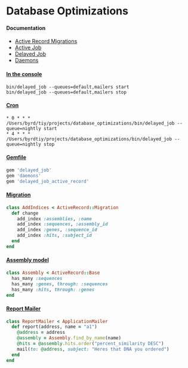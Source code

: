 # Database Optimizations

#### Documentation
- [Active Record Migrations](http://edgeguides.rubyonrails.org/active_record_migrations.html)
- [Active Job](http://edgeguides.rubyonrails.org/active_job_basics.html)
- [Delayed Job](https://github.com/collectiveidea/delayed_job)
- [Daemons](https://github.com/thuehlinger/daemons)

#### [In the console](https://github.com/collectiveidea/delayed_job)
```
bin/delayed_job --queues=default,mailers start
bin/delayed_job --queues=default,mailers stop
```

#### [Cron][1]
```
* 0 * * * /Users/byrd/tiy/projects/database_optimizations/bin/delayed_job --queue=nightly start
* 4 * * * /Users/byrdtiy/projects/database_optimizations/bin/delayed_job --queue=nightly stop
```

#### [Gemfile][2]
```rb
gem 'delayed_job'
gem 'daemons'
gem 'delayed_job_active_record'
```

#### [Migration][3]
```rb
class AddIndices < ActiveRecord::Migration
  def change
    add_index :assemblies, :name
    add_index :sequences, :assembly_id
    add_index :genes, :sequence_id
    add_index :hits, :subject_id
  end
end
```

#### [Assembly model][4]
```rb
class Assembly < ActiveRecord::Base
  has_many :sequences
  has_many :genes, through: :sequences
  has_many :hits, through: :genes
end
```

#### [Report Mailer][5]
```rb
class ReportMailer < ApplicationMailer
  def report(address, name = "a1")
    @address = address
    @assembly = Assembly.find_by_name(name)
    @hits = @assembly.hits.order("percent_similarity DESC")
    mail(to: @address, subject: "Heres that DNA you ordered")
  end
end
```
[1]: http://www.unixgeeks.org/security/newbie/unix/cron-1.html
[2]: https://github.com/michaelbyrd/database-optimization/blob/master/Gemfile
[3]: https://github.com/michaelbyrd/database-optimization/blob/master/db/migrate/20150309181117_add_indices.rb
[4]: https://github.com/michaelbyrd/database-optimization/blob/master/app/models/assembly.rb
[5]: https://github.com/michaelbyrd/database-optimization/blob/master/app/mailers/report_mailer.rb
